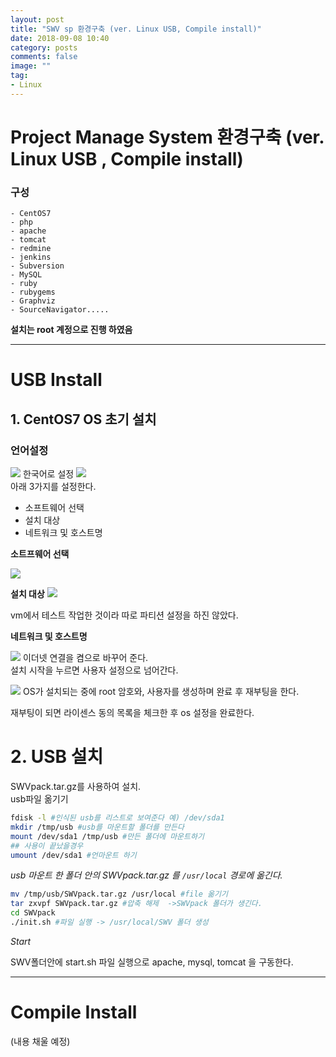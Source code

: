 ```yaml
---
layout: post
title: "SWV sp 환경구축 (ver. Linux USB, Compile install)"
date: 2018-09-08 10:40
category: posts
comments: false
image: ""
tag:
- Linux
---
```


# Project Manage System 환경구축 (ver. Linux USB , Compile install)
### 구성
```
- CentOS7
- php
- apache
- tomcat
- redmine
- jenkins
- Subversion
- MySQL
- ruby
- rubygems
- Graphviz
- SourceNavigator.....
```
**설치는 root 계정으로 진행 하였음**

---------------------------------------
# USB Install
## 1. CentOS7 OS 초기 설치
### 언어설정  

![](../../images/posts/centos7.JPG)
한국어로 설정
![](../../images/posts/centos7_summary.JPG)  
 아래 3가지를 설정한다.
- 소프트웨어 선택
- 설치 대상
- 네트워크 및 호스트명

**소트프웨어 선택**  

![](../../images/posts/centos7_software.JPG)

**설치 대상**
![](../../images/posts/centos7_disk.JPG)   

 vm에서 테스트 작업한 것이라 따로 파티션 설정을 하진 않았다.  

 **네트워크 및 호스트명**

 ![](../../images/posts/centos7_netWork.JPG)
이더넷 연결을 켬으로 바꾸어 준다.  
설치 시작을 누르면 사용자 설정으로 넘어간다.


 ![](../../images/posts/centos7_user.JPG)
 OS가 설치되는 중에 root 암호와, 사용자를 생성하며 완료 후 재부팅을 한다.  

 재부팅이 되면 라이센스 동의 목록을 체크한 후 os 설정을 완료한다.
# 2. USB 설치
SWVpack.tar.gz를 사용하여 설치.  
usb파일 옮기기
```sh
fdisk -l #인식된 usb를 리스트로 보여준다 예) /dev/sda1
mkdir /tmp/usb #usb를 마운트할 폴더를 만든다
mount /dev/sda1 /tmp/usb #만든 폴더에 마운트하기
## 사용이 끝났을경우
umount /dev/sda1 #언마운트 하기
```
*usb 마운트 한 폴더 안의  SWVpack.tar.gz 를 `/usr/local` 경로에 옮긴다.*

```sh
mv /tmp/usb/SWVpack.tar.gz /usr/local #file 옮기기
tar zxvpf SWVpack.tar.gz #압축 해제  ->SWVpack 폴더가 생긴다.
cd SWVpack
./init.sh #파일 실행 -> /usr/local/SWV 폴더 생성
```
*Start*  

SWV폴더안에 start.sh 파일 실행으로 apache, mysql, tomcat 을 구동한다.

---------------------------------------
# Compile Install
(내용 채울 예정)

